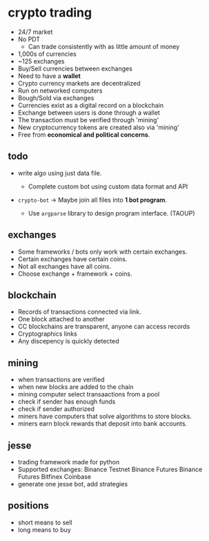# crypto trading #
* 24/7 market
* No PDT
    * Can trade consistently with as little amount of money
* 1,000s of currencies
* ~125 exchanges
* Buy/Sell currencies between exchanges
* Need to have a **wallet**
* Crypto currency markets are decentralized
* Run on networked computers
* Bough/Sold via exchanges
* Currencies exist as a digital record on a blockchain
* Exchange between users is done through a wallet
* The transaction must be verified through 'mining'
* New cryptocurrency tokens are created also via 'mining'
* Free from **economical and political concerns**.


## todo ##
* write algo using just data file.
    * Complete custom bot using custom data format and API

* `crypto-bot` -> Maybe join all files into **1 bot program**.
    * Use `argparse` library to design program interface. (TAOUP)


## exchanges ##
* Some frameworks / bots only work with certain exchanges.
* Certain exchanges have certain coins.
* Not all exchanges have all coins.
* Choose exchange + framework + coins.


## blockchain ##
* Records of transactions connected via link.
* One block attached to another
* CC blockchains are transparent, anyone can access records
* Cryptographics links
* Any discepency is quickly detected


## mining ##
* when transactions are verified
* when new blocks are added to the chain
* mining computer select transaactions from a pool
* check if sender has enough funds
* check if sender authorized
* miners have computers that solve algorithms to store blocks.
* miners earn block rewards that deposit into bank accounts.


## jesse ##
* trading framework made for python
* Supported exchanges:
    Binance
    Testnet Binance Futures
    Binance Futures
    Bitfinex
    Coinbase
* generate one jesse bot, add strategies


## positions ##
* short means to sell
* long means to buy
